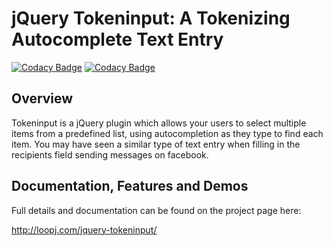 # jQuery Tokeninput: A Tokenizing Autocomplete Text Entry
 
[![Codacy Badge](https://app.codacy.com/project/badge/Grade/1e17a5bdfe274c9a86d1545b90b8296e)](https://app.codacy.com/gh/namely/jquery-tokeninput/dashboard)
[![Codacy Badge](https://app.codacy.com/project/badge/Coverage/1e17a5bdfe274c9a86d1545b90b8296e)](https://app.codacy.com/gh/namely/jquery-tokeninput/dashboard)

Overview
--------
Tokeninput is a jQuery plugin which allows your users to select multiple items from a predefined list, using autocompletion as they type to find each item. You may have seen a similar type of text entry when filling in the recipients field sending messages on facebook.

Documentation, Features and Demos
---------------------------------
Full details and documentation can be found on the project page here:

<http://loopj.com/jquery-tokeninput/>
